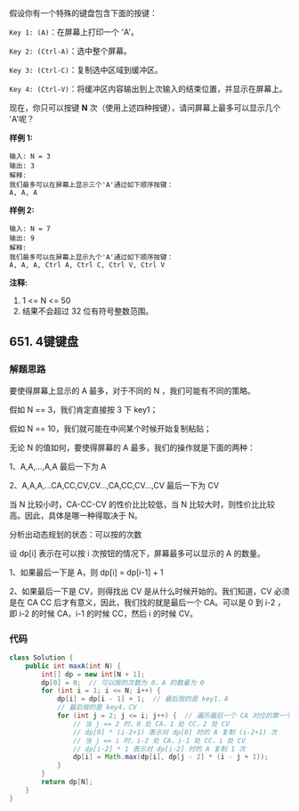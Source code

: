 假设你有一个特殊的键盘包含下面的按键：

`Key 1: (A)`：在屏幕上打印一个 'A'。

`Key 2: (Ctrl-A)`：选中整个屏幕。

`Key 3: (Ctrl-C)`：复制选中区域到缓冲区。

`Key 4: (Ctrl-V)`：将缓冲区内容输出到上次输入的结束位置，并显示在屏幕上。

现在，你只可以按键 **N** 次（使用上述四种按键），请问屏幕上最多可以显示几个 'A'呢？

**样例 1:**

```shell
输入: N = 3
输出: 3
解释: 
我们最多可以在屏幕上显示三个'A'通过如下顺序按键：
A, A, A
```

**样例 2:**

```shell
输入: N = 7
输出: 9
解释: 
我们最多可以在屏幕上显示九个'A'通过如下顺序按键：
A, A, A, Ctrl A, Ctrl C, Ctrl V, Ctrl V
```

**注释:**

1. 1 <= N <= 50
2. 结果不会超过 32 位有符号整数范围。

## 651. 4键键盘

### 解题思路

要使得屏幕上显示的 A 最多，对于不同的 N ，我们可能有不同的策略。

假如 N == 3，我们肯定直接按 3 下 key1；

假如 N == 10，我们就可能在中间某个时候开始复制粘贴；

无论 N 的值如何，要使得屏幕的 A 最多，我们的操作就是下面的两种：

1、A,A,...,A,A 最后一下为 A

2、A,A,A,...CA,CC,CV,CV...,CA,CC,CV...,CV 最后一下为 CV

当 N 比较小时，CA-CC-CV 的性价比比较低，当 N 比较大时，则性价比比较高。因此，具体是哪一种得取决于 N。

分析出动态规划的状态：可以按的次数

设 dp[i] 表示在可以按 i 次按钮的情况下，屏幕最多可以显示的 A 的数量。

1、如果最后一下是 A，则 dp[i] = dp[i-1] + 1

2、如果最后一下是 CV，则得找出 CV 是从什么时候开始的。我们知道，CV 必须是在 CA CC 后才有意义，因此，我们找的就是最后一个 CA。可以是 0 到 i-2 ，即 i-2 的时候 CA，i-1 的时候 CC，然后 i 的时候 CV。

### 代码

```java
class Solution {
    public int maxA(int N) {
        int[] dp = new int[N + 1];
        dp[0] = 0;  // 可以按的次数为 0，A 的数量为 0
        for (int i = 1; i <= N; i++) {
            dp[i] = dp[i - 1] + 1;  // 最后按的是 key1，A
            // 最后按的是 key4，CV
            for (int j = 2; j <= i; j++) {  // 遍历最后一个 CA 对应的第一个 CV 的所有可能
                // 当 j == 2 时，0 处 CA，1 处 CC，2 处 CV
                // dp[0] * (i-2+1) 表示对 dp[0] 时的 A 复制 (i-2+1) 次
                // 当 j == i 时，i-2 处 CA，i-1 处 CC，i 处 CV
                // dp[i-2] * 1 表示对 dp[i-2] 时的 A 复制 1 次
                dp[i] = Math.max(dp[i], dp[j - 2] * (i - j + 1));
            }
        }
        return dp[N];
    }
}
```

